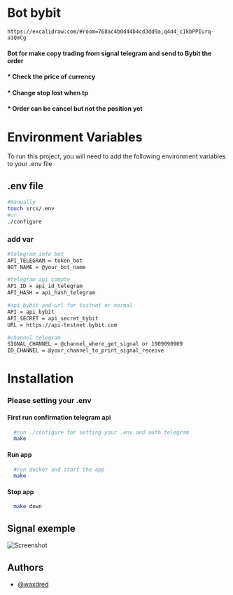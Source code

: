 
# Bot bybit

```
https://excalidraw.com/#room=768ac4b0d44b4cd3dd9a,q4d4_c1kbPPIurq-a1QmCg
```

#### Bot for make copy trading from signal telegram and send to Bybit the order
#### * Check the price of currency
#### * Change stop lost when tp
#### * Order can be cancel but not the position yet

# Environment Variables

To run this project, you will need to add the following environment variables to your .env file

## .env file
```bash
#manually
touch srcs/.env
#or
./configure
```
### add var
```bash
#telegram info bot
API_TELEGRAM = token_bot 
BOT_NAME = @your_bot_name

#telegram api compte
API_ID = api_id_telegram 
API_HASH = api_hash_telegram 

#api bybit and url for testnet or normal
API = api_bybit 
API_SECRET = api_secret_bybit 
URL = https://api-testnet.bybit.com

#channel telegram
SIGNAL_CHANNEL = @channel_where_get_signal or 1909090909 
ID_CHANNEL = @your_channel_to_print_signal_receive
```

# Installation 

### Please setting your .env
#### First run confirmation telegram api 
```bash
  #run ./configure for setting your .env and auth telegram
  make
```

#### Run app
```bash
  #run docker and start the app
  make
```

#### Stop app
```bash
  make down
```
## Signal exemple

![Screenshot](asset/signal.png)

## Authors

- [@waxdred](https://www.github.com/waxdred)

